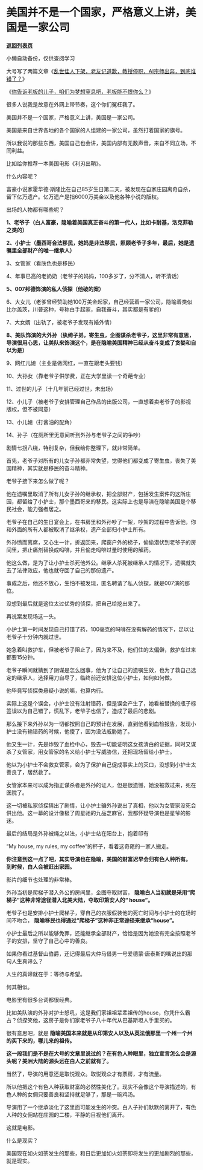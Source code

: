 # 美国并不是一个国家，严格意义上讲，美国是一家公司

[**返回列表页**](/gzh/记忆承载3)

小懒自动备份，仅供查阅学习

大号写了两篇文章《[乱世佳人下架，老友记道歉，教授停职，AI宗师出奔，到底谁错了？](https://mp.weixin.qq.com/s?__biz=MzU0MjYwNDU2Mw==&mid=2247490047&idx=1&sn=2121969b6899ae43117529ccfff23b2d&chksm=fb197583cc6efc952e2326c2b4416ab427fbab204d7ef4ad87c46675ea8e7a3e4be22893d9f6&token=929707696&lang=zh_CN&scene=21#wechat_redirect)》  

  

《[你告诉老板的儿子，咱们为梦想窒息吧，老板能不恨你么？](https://mp.weixin.qq.com/s?__biz=MzU0MjYwNDU2Mw==&mid=2247490053&idx=2&sn=98427ffbc57a222e0f1f36553c0602fd&chksm=fb197679cc6eff6f486897f486ab8dbf44ae63ecee1f5f4d44a34ed5b41f2e0a40838696bf71&token=929707696&lang=zh_CN&scene=21#wechat_redirect)》

  

很多人说我是故意在外网上带节奏，这个你们冤枉我了。

  

美国并不是一个国家，严格意义上讲，美国是一家公司。  

  

美国是来自世界各地的各个国家的人组建的一家公司，虽然打着国家的旗号。  

  

所以我说的那些东西，美国自己也会讲，美国内部有无数声音，来自不同立场，不同利益。

  

比如给你推荐一本美国电影《利刃出鞘》。  

  

什么内容呢？  

  

富豪小说家霍华德·斯隆比在自己85岁生日第二天，被发现在自家庄园离奇自杀，留下亿万遗产。亿万遗产是指6000万美金以及他各种小说的版权。

  

出场的人物都有哪些呢？

  

 **1、老爷子（白人富豪，隐喻着美国真正奋斗的第一代人，比如卡耐基，洛克菲勒之类的）**

  

 **2、小护士（墨西哥合法移民，她妈是非法移民，照顾老爷子多年，最后，她是遗嘱里全部财产的唯一继承人）**

  

3、女管家（看肤色也是移民）

  

4、年事已高的老奶奶（老爷子的妈妈，100多岁了，分不清人，听不清话）

  

 **5、007邦德饰演的私人侦探（他破的案）**  

  

6、大女儿（老爹曾经赞助她100万美金起家，自己经营着一家公司，隐喻着类似比尔盖茨，川普这种，号称白手起家，自我奋斗，其实都是有爹的）

  

7、大女婿（出轨了，被老爷子发现有婚外情）

  

**8、美队饰演的大外孙（纨绔子弟，寄生虫，企图谋杀老爷子，这里非常有意思，导演很用心思，让美队来饰演这个，是在隐喻美国精神已经从奋斗变成了贪婪和自以为是）**

  

9、网红儿媳（主业是做网红，一直在跟老头要钱）

  

10、大孙女（靠老爷子供学费，正在大学里读一个奇葩专业）

  

11、过世的儿子（十几年前已经过世，未出场）

  

12、小儿子（被老爷子安排管理自己作品的出版公司，一直想着卖老爷子的影视版权，但不被同意）

  

13、小儿媳（打酱油的配角）

  

14、孙子（在厕所里无意间听到外孙与老爷子之间的争吵）

  

剧情七拐八绕，特别复杂，但我给你整理下，就非常简单。

  

首先，老爷子对所有的儿女子孙都非常失望，觉得他们都变成了寄生虫，丧失了美国精神，其实就是移民的奋斗精神。

  

老爷子接下来怎么做了呢？

  

他在遗嘱里取消了所有儿女子孙的继承权，把全部财产，包括发生案件的这所庄园，都留给了小护士，那个墨西哥来的移民。这实际上也是导演在隐喻美国是个移民社会，能力强者居之。

  

老爷子在自己的生日宴会上，在书房里和外孙吵了一架，吵架的过程中告诉他，你和外面的所有人都被取消了继承权，遗产全部归小护士所有。

  

外孙愤而离席，又心生一计，折返回来，爬窗户外的梯子，偷偷潜伏到老爷子的房间里，把止痛剂替换成吗啡，并且偷走吗啡过量时使用的解药。

  

他这么做，是为了让小护士杀死他外公。继承人杀死被继承人的情况下，遗嘱就失去了法律效应，他也就夺回了自己的那份遗产。

  

事成之后，他还不放心，生怕不被发现，匿名聘请了私人侦探，就是007演的那位。

  

没想到最后就是这位太过优秀的侦探，把自己给挖出来了。

  

再说案发现场这一头。

  

小护士第一时间发现自己打错了药，100毫克的吗啡在没有解药的情况下，足以让老爷子十分钟内就过世。

  

她急着叫救护车，但被老爷子阻止了，因为来不及，他们住的太偏僻，救护车过来都要15分钟。

  

老爷子瞬间就猜到了阴谋是怎么回事，他为了让自己的遗嘱生效，也为了救自己选定的继承人，选择用刀自尽了，临终前还安排这位小护士，如何如何做。

  

他毕竟写侦探类悬疑小说的嘛，也算内行。

  

实际上这是个误会，小护士没有注射错药，但是误会产生了，她看被替换的瓶子标签误以为自己错了，慌乱下，老爷子也信了，造成了最后的悲剧。

  

那么接下来外孙以为一切都按照自己的预计在发展，直到他看到血检报告，发现小护士没有输错药的时候，他傻了，因为没法威胁她了。

  

他又生一计，先是炸毁了血检中心，毁去一切能证明这女孩清白的证据，同时又谋杀了女管家，用女管家的名义给小护士写威胁信，还把现场留给小护士。

  

他以为小护士不会救女管家，会为了保护自己促成事实上的灭口，没想到小护士太善良了，居然救了。

  

女管家本来可以成为指正谋杀者是外孙的证人，但是很遗憾，她没被救过来，死在医院了。

  

这一切被私家侦探猜出了剧情，让小护士骗外孙说出了真相，他以为女管家没死会供出他。这一幕的设计像极了周星驰的九品芝麻官，我都怀疑导演也是星爷的影迷。

  

最后的结局是外孙被绳之以法，小护士站在阳台上，抱着印有

“My house, my rules, my coffee”的杯子，看着这奇葩的一家人搬走。

  

 **你注意到这一点了吧，其实导演也在隐喻，美国的财富迟早会归有色人种所有。 到时候，白人会被赶出家园。**

  

影片的细节也处理的非常棒。

  

外孙当初是爬梯子潜入外公的房间里，企图夺取财富， **隐喻白人当初就是采用“爬梯子”这种非常途径潜入北美大陆，夺取印第安人的“ house”。**

  

老爷子也是安排小护士爬梯子，穿自己的衣服假装他的死亡时间与小护士的在场时间不吻合， **隐喻移民也得通过“爬梯子”这种非正常途径来继承“house”。**

  

小护士最后之所以能够免罪，还能继承全部财产，恰恰是因为她没有完全按照老爷子的安排，坚守了自己心中的善良。

  

如果你看过基督山伯爵，还记得最后大仲马借男一号爱德蒙·唐泰斯的嘴说出的那句人生真谛么？

  

人生的真谛就在于：等待与希望。

  

何其相似。

  

电影里有很多台词都很经典。

  

比如美队演的外孙对护士怒吼，这是我们家祖祖辈辈祖传的house，你凭什么霸占？侦探笑他，这房子是你们家老爷子八十年代从巴基斯坦人手里买的。

  

很有意思吧，就是 **隐喻美国本来就是从印第安人以及从英法俄那里一个州一个州的买下来的，哪儿来的祖传。**

  

 **这一段我们是不是在大号的文章里说过的？在有色人种眼里，独立宣言怎么会是源头呢？美洲大陆的源头远在白人之前就有了。**

  

当然了，导演的用意还是取悦观众。取悦观众才有票房，才有流量。

  

所以他把这个有色人种获取财富的必然性美化了。现实不会像这个导演描述的，有色人种的女佣只要善良和坚持就足够了，那是一碗鸡汤。

  

导演用了一个继承淡化了这里面可能发生的冲突。白人子孙们默默的离开了，有色人种的女佣站在庄园的二楼，平静的目视他们离开。

  

这就是电影。  

  

什么是现实？  

  

美国现在如火如荼发生的那些，和日后更加如火如荼即将发生的更加剧烈的那些，就是现实。

